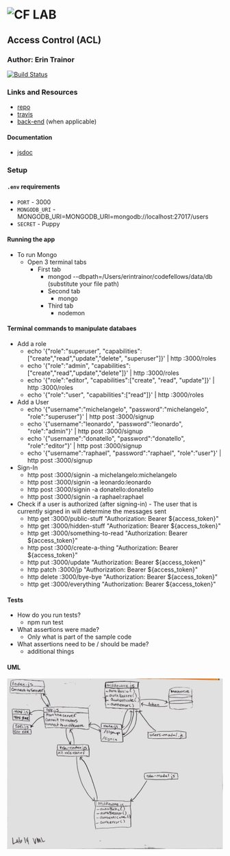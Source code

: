 ![CF](http://i.imgur.com/7v5ASc8.png) LAB
=================================================

## Access Control (ACL)

### Author: Erin Trainor
[![Build Status](https://www.travis-ci.com/401-advanced-javascript-401d29/lab-14.svg?branch=submission)](https://www.travis-ci.com/401-advanced-javascript-401d29/lab-14)

### Links and Resources
* [repo](https://github.com/401-advanced-javascript-401d29/lab-14/pull/1)
* [travis](https://www.travis-ci.com/401-advanced-javascript-401d29/lab-14)
* [back-end](https://stormy-hollows-76214.herokuapp.com) (when applicable)

#### Documentation
* [jsdoc](https://stormy-hollows-76214.herokuapp.com/docs)


### Setup
#### `.env` requirements
* `PORT` - 3000
* `MONGODB_URI` - MONGODB_URI=MONGODB_URI=mongodb://localhost:27017/users
* `SECRET` - Puppy

#### Running the app
* To run Mongo
  * Open 3 terminal tabs
    * First tab
      * mongod --dbpath=/Users/erintrainor/codefellows/data/db (substitute your file path)
      * Second tab
        * mongo
      * Third tab
        * nodemon
  
#### Terminal commands to manipulate databaes
* Add a role
  * echo '{"role":"superuser", "capabilities":["create","read","update","delete", "superuser"]}' | http :3000/roles
  * echo '{"role":"admin", "capabilities":["create","read","update","delete"]}' | http :3000/roles
  * echo '{"role":"editor", "capabilities":["create", "read", "update"]}' | http :3000/roles
  * echo '{"role":"user", "capabilities":["read"]}' | http :3000/roles
* Add a User
  * echo '{"username":"michelangelo", "password":"michelangelo", "role":"superuser"}' | http post :3000/signup
  * echo '{"username":"leonardo", "password":"leonardo", "role":"admin"}' | http post :3000/signup
  * echo '{"username":"donatello", "password":"donatello", "role":"editor"}' | http post :3000/signup
  * echo '{"username":"raphael", "password":"raphael", "role":"user"}' | http post :3000/signup
* Sign-In
  * http post :3000/signin -a michelangelo:michelangelo
  * http post :3000/signin -a leonardo:leonardo
  * http post :3000/signin -a donatello:donatello
  * http post :3000/signin -a raphael:raphael
* Check if a user is authorized (after signing-in) - The user that is currently signed in will determine the messages sent
  * http get :3000/public-stuff "Authorization: Bearer ${access_token}"
  * http get :3000/hidden-stuff "Authorization: Bearer ${access_token}"
  * http get :3000/something-to-read "Authorization: Bearer ${access_token}"
  * http post :3000/create-a-thing "Authorization: Bearer ${access_token}"
  * http put :3000/update "Authorization: Bearer ${access_token}"
  * http patch :3000/jp "Authorization: Bearer ${access_token}"
  * http delete :3000/bye-bye "Authorization: Bearer ${access_token}"
  * http get :3000/everything "Authorization: Bearer ${access_token}"
#### Tests
* How do you run tests?
  * npm run test
* What assertions were made?
  * Only what is part of the sample code
* What assertions need to be / should be made?
  * additional things

#### UML
![UML Diagram](assets/uml.jpg)
